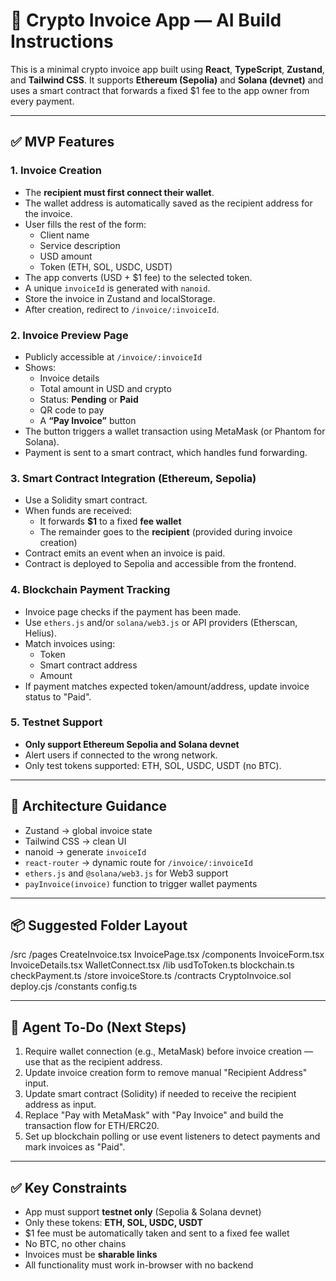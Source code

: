 # 🚀 Crypto Invoice App — AI Build Instructions

This is a minimal crypto invoice app built using **React**, **TypeScript**, **Zustand**, and **Tailwind CSS**. It supports **Ethereum (Sepolia)** and **Solana (devnet)** and uses a smart contract that forwards a fixed $1 fee to the app owner from every payment.

---

## ✅ MVP Features

### 1. Invoice Creation
- The **recipient must first connect their wallet**.
- The wallet address is automatically saved as the recipient address for the invoice.
- User fills the rest of the form:
  - Client name
  - Service description
  - USD amount
  - Token (ETH, SOL, USDC, USDT)
- The app converts (USD + $1 fee) to the selected token.
- A unique `invoiceId` is generated with `nanoid`.
- Store the invoice in Zustand and localStorage.
- After creation, redirect to `/invoice/:invoiceId`.

### 2. Invoice Preview Page
- Publicly accessible at `/invoice/:invoiceId`
- Shows:
  - Invoice details
  - Total amount in USD and crypto
  - Status: **Pending** or **Paid**
  - QR code to pay
  - A **“Pay Invoice”** button
- The button triggers a wallet transaction using MetaMask (or Phantom for Solana).
- Payment is sent to a smart contract, which handles fund forwarding.

### 3. Smart Contract Integration (Ethereum, Sepolia)
- Use a Solidity smart contract.
- When funds are received:
  - It forwards **$1** to a fixed **fee wallet**
  - The remainder goes to the **recipient** (provided during invoice creation)
- Contract emits an event when an invoice is paid.
- Contract is deployed to Sepolia and accessible from the frontend.

### 4. Blockchain Payment Tracking
- Invoice page checks if the payment has been made.
- Use `ethers.js` and/or `solana/web3.js` or API providers (Etherscan, Helius).
- Match invoices using:
  - Token
  - Smart contract address
  - Amount
- If payment matches expected token/amount/address, update invoice status to "Paid".

### 5. Testnet Support
- **Only support Ethereum Sepolia and Solana devnet**
- Alert users if connected to the wrong network.
- Only test tokens supported: ETH, SOL, USDC, USDT (no BTC).

---

## 🧩 Architecture Guidance

- Zustand → global invoice state
- Tailwind CSS → clean UI
- nanoid → generate `invoiceId`
- `react-router` → dynamic route for `/invoice/:invoiceId`
- `ethers.js` and `@solana/web3.js` for Web3 support
- `payInvoice(invoice)` function to trigger wallet payments

---

## 📦 Suggested Folder Layout

/src
/pages
CreateInvoice.tsx
InvoicePage.tsx
/components
InvoiceForm.tsx
InvoiceDetails.tsx
WalletConnect.tsx
/lib
usdToToken.ts
blockchain.ts
checkPayment.ts
/store
invoiceStore.ts
/contracts
CryptoInvoice.sol
deploy.cjs
/constants
config.ts

---

## 🧠 Agent To-Do (Next Steps)

1. Require wallet connection (e.g., MetaMask) before invoice creation — use that as the recipient address.
2. Update invoice creation form to remove manual "Recipient Address" input.
3. Update smart contract (Solidity) if needed to receive the recipient address as input.
4. Replace "Pay with MetaMask" with "Pay Invoice" and build the transaction flow for ETH/ERC20.
5. Set up blockchain polling or use event listeners to detect payments and mark invoices as "Paid".

---

## ✅ Key Constraints

- App must support **testnet only** (Sepolia & Solana devnet)
- Only these tokens: **ETH, SOL, USDC, USDT**
- $1 fee must be automatically taken and sent to a fixed fee wallet
- No BTC, no other chains
- Invoices must be **sharable links**
- All functionality must work in-browser with no backend